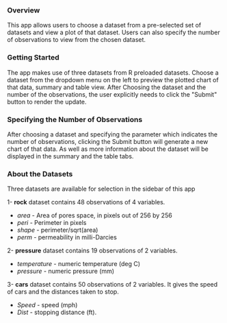 
### Overview

This app allows users to choose a dataset from a pre-selected set of datasets and view a plot of that dataset. Users can also specify the number of observations to view from the chosen dataset.

### Getting Started

The app makes use of three datasets from R preloaded datasets. Choose a dataset from the dropdown menu on the left to preview the plotted chart of that data, summary and table view. After Choosing the dataset and the number of the observations, the user explicitly needs to click the "Submit" button to render the update.



### Specifying the Number of Observations 

After choosing a dataset and specifying the parameter which indicates the number of observations, clicking the Submit button will generate a new chart of that data. As well as more information about the dataset will be displayed in the summary and the table tabs.


### About the Datasets

Three datasets are available for selection in the sidebar of this app 

1- **rock** dataset contains 48 observations of 4 variables. 
* *area* - Area of pores space, in pixels out of 256 by 256
* *peri* - Perimeter in pixels
* *shape* - perimeter/sqrt(area)
* *perm* - permeability in milli-Darcies

2- **pressure** dataset contains 19 observations of 2 variables. 
* *temperature* - numeric temperature (deg C)
* *pressure* - numeric pressure (mm)

3- **cars** dataset contains 50 observations of 2 variables. It gives the speed of cars and the distances taken to stop. 
* *Speed* - speed (mph)
* *Dist* - stopping distance (ft).